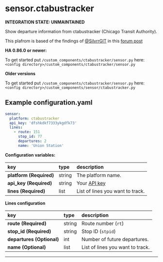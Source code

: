 # sensor.ctabustracker

**INTEGRATION STATE: UNMAINTAINED**

Show departure information from ctabustracker (Chicago Transit Authority).

This plafrom is based of the findings of [@SilvrrGIT](https://github.com/SilvrrGIT)
in this [forum post](https://community.home-assistant.io/t/cta-bus-tracker-sensor/92416)

**HA 0.86.0 or newer:**

To get started put `/custom_components/ctabustracker/sensor.py` here:  
`<config directory>/custom_components/ctabustracker/sensor.py`

**Older versions**

To get started put `/custom_components/ctabustracker/sensor.py` here:  
`<config directory>/custom_components/sensor/ctabustracker.py`

## Example configuration.yaml

```yaml
sensor:
  platform: ctabustracker
  api_key: 'dfshkdkf7333ykgdfk73'
  lines:
    - route: 151
      stop_id: 77
      departures: 2
      name: 'Union Station'
```

**Configuration variables:**  
  
key | type | description  
:--- | :--- | :---  
**platform (Required)** | string | The platform name.
**api_key (Required)** | string | Your [API key](https://www.transitchicago.com/developers/bustracker/)
**lines (Required)** | list | List of lines you want to track.


**Lines configuration**

key | type | description  
:--- | :--- | :---  
**route (Required)** | string | Route number (`rt`)
**stop_id (Required)** | string | Stop ID (`stpid`)
**departures (Optional)** | int | Number of future departures.
**name (Optional)** | list | List of lines you want to track.

***
